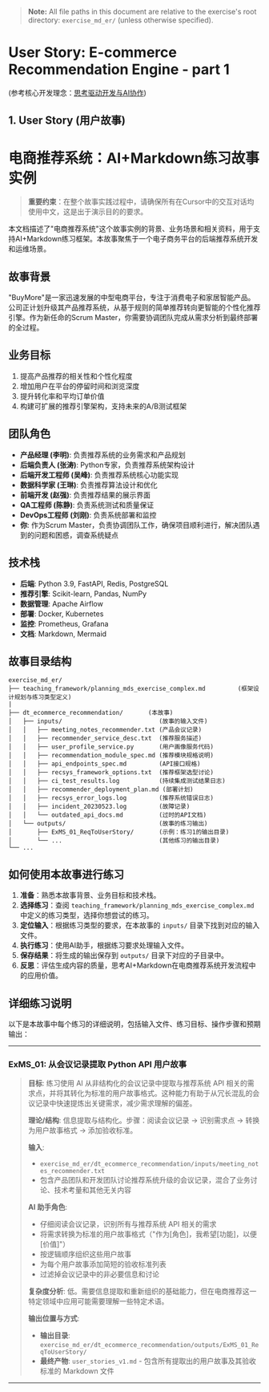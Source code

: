 > **Note:** All file paths in this document are relative to the exercise's root directory: `exercise_md_er/` (unless otherwise specified).

# User Story: E-commerce Recommendation Engine - part 1

(参考核心开发理念：[思考驱动开发与AI协作](teaching_framework/thinking_driven_development_with_ai_complex.md))

## 1. User Story (用户故事)

# 电商推荐系统：AI+Markdown练习故事实例

> **重要约束**：在整个故事实践过程中，请确保所有在Cursor中的交互对话均使用中文，这是出于演示目的的要求。

本文档描述了"电商推荐系统"这个故事实例的背景、业务场景和相关资料，用于支持AI+Markdown练习框架。本故事聚焦于一个电子商务平台的后端推荐系统开发和运维场景。

## 故事背景

"BuyMore"是一家迅速发展的中型电商平台，专注于消费电子和家居智能产品。公司正计划升级其产品推荐系统，从基于规则的简单推荐转向更智能的个性化推荐引擎。作为新任命的Scrum Master，你需要协调团队完成从需求分析到最终部署的全过程。

## 业务目标

1. 提高产品推荐的相关性和个性化程度
2. 增加用户在平台的停留时间和浏览深度
3. 提升转化率和平均订单价值
4. 构建可扩展的推荐引擎架构，支持未来的A/B测试框架

## 团队角色

- **产品经理 (李明)**: 负责推荐系统的业务需求和产品规划
- **后端负责人 (张涛)**: Python专家，负责推荐系统架构设计
- **后端开发工程师 (吴峰)**: 负责推荐系统核心功能实现
- **数据科学家 (王琳)**: 负责推荐算法设计和优化
- **前端开发 (赵强)**: 负责推荐结果的展示界面
- **QA工程师 (陈静)**: 负责系统测试和质量保证
- **DevOps工程师 (刘刚)**: 负责系统部署和监控
- **你**: 作为Scrum Master，负责协调团队工作，确保项目顺利进行，解决团队遇到的问题和困惑，调查系统疑点

## 技术栈

- **后端**: Python 3.9, FastAPI, Redis, PostgreSQL
- **推荐引擎**: Scikit-learn, Pandas, NumPy
- **数据管理**: Apache Airflow
- **部署**: Docker, Kubernetes
- **监控**: Prometheus, Grafana
- **文档**: Markdown, Mermaid

## 故事目录结构

```
exercise_md_er/
├── teaching_framework/planning_mds_exercise_complex.md         (框架设计规划与练习类型定义)
|
├── dt_ecommerce_recommendation/       (本故事)
│   ├── inputs/                           (故事的输入文件)
│   │   ├── meeting_notes_recommender.txt (产品会议记录)
│   │   ├── recommender_service_desc.txt  (推荐服务描述)
│   │   ├── user_profile_service.py       (用户画像服务代码)
│   │   ├── recommendation_module_spec.md (推荐模块规格说明)
│   │   ├── api_endpoints_spec.md         (API接口规格)
│   │   ├── recsys_framework_options.txt  (推荐框架选型讨论)
│   │   ├── ci_test_results.log           (持续集成测试结果日志)
│   │   ├── recommender_deployment_plan.md (部署计划)
│   │   ├── recsys_error_logs.log         (推荐系统错误日志)
│   │   ├── incident_20230523.log         (故障记录)
│   │   └── outdated_api_docs.md          (过时的API文档)
│   └── outputs/                          (故事的练习输出)
│       ├── ExMS_01_ReqToUserStory/       (示例：练习1的输出目录)
│       └── ...                           (其他练习的输出目录)
└── ...                                  
```

## 如何使用本故事进行练习

1. **准备**：熟悉本故事背景、业务目标和技术栈。
2. **选择练习**：查阅 `teaching_framework/planning_mds_exercise_complex.md` 中定义的练习类型，选择你想尝试的练习。
3. **定位输入**：根据练习类型的要求，在本故事的 `inputs/` 目录下找到对应的输入文件。
4. **执行练习**：使用AI助手，根据练习要求处理输入文件。
5. **保存结果**：将生成的输出保存到 `outputs/` 目录下对应的子目录中。
6. **反思**：评估生成内容的质量，思考AI+Markdown在电商推荐系统开发流程中的应用价值。

## 详细练习说明

以下是本故事中每个练习的详细说明，包括输入文件、练习目标、操作步骤和预期输出：

---

### ExMS_01: 从会议记录提取 Python API 用户故事

> **目标**: 练习使用 AI 从非结构化的会议记录中提取与推荐系统 API 相关的需求点，并将其转化为标准的用户故事格式。这种能力有助于从冗长混乱的会议记录中快速提炼出关键需求，减少需求理解的偏差。
>
> **理论/结构**: 信息提取与结构化。步骤：阅读会议记录 -> 识别需求点 -> 转换为用户故事格式 -> 添加验收标准。
>
> **输入**:
> * `exercise_md_er/dt_ecommerce_recommendation/inputs/meeting_notes_recommender.txt`
> * 包含产品团队和开发团队讨论推荐系统升级的会议记录，混合了业务讨论、技术考量和其他无关内容
>
> **AI 助手角色**:
> * 仔细阅读会议记录，识别所有与推荐系统 API 相关的需求
> * 将需求转换为标准的用户故事格式（"作为[角色]，我希望[功能]，以便[价值]"）
> * 按逻辑顺序组织这些用户故事
> * 为每个用户故事添加简短的验收标准列表
> * 过滤掉会议记录中的非必要信息和讨论
>
> **复杂度分析**: 低。需要信息提取和重新组织的基础能力，但在电商推荐这一特定领域中应用可能需要理解一些特定术语。
>
> **输出位置与方式**:
> * **输出目录**: `exercise_md_er/dt_ecommerce_recommendation/outputs/ExMS_01_ReqToUserStory/`
> * **最终产物**: `user_stories_v1.md` - 包含所有提取出的用户故事及其验收标准的 Markdown 文件

---
